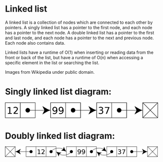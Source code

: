 # Linked list

A linked list is a collection of nodes which are connected to each other by pointers. A singly linked list has a pointer to the first node, and each node has a pointer to the next node. A double linked list has a pointer to the first and last node, and each node has a pointer to the next and previous node. Each node also contains data.

Linked lists have a runtime of O(1) when inserting or reading data from the front or back of the list, but have a runtime of O(n) when accessing a specific element in the list or searching the list.

Images from Wikipedia under public domain.

# Singly linked list diagram:
![alt text](Singly-linked-list.png)
# Doubly linked list diagram:
![alt text](Doubly-linked-list.png)
